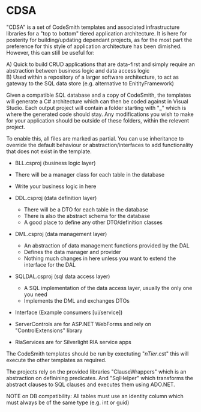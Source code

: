 # CDSA
"CDSA" is a set of CodeSmith templates and associated infrastructure libraries for a "top to bottom" tiered application architecture. It is here for posterity for building/updating dependant projects, as for the most part the preference for this style of application architecture has been dimished. However, this can still be useful for:

A) Quick to build CRUD applications that are data-first and simply require an abstraction between business logic and data access logic  
B) Used within a repository of a larger software architecture, to act as gateway to the SQL data store (e.g. alternative to EnitityFramework)

Given a compatible SQL database and a copy of CodeSmith, the templates will generate a C# architecture which can then be coded against in Visual Studio. Each output project will contain a folder starting with "_" which is where the generated code should stay. Any modifications you wish to make for your application should be outside of these folders, within the relevent project.

To enable this, all files are marked as partial. You can use inheritance to override the default behaviour or abstraction/interfaces to add functionality that does not exist in the template.

 - BLL.csproj (business logic layer)
  - There will be a manager class for each table in the database   
  - Write your business logic in here

- DDL.csproj (data definition layer)
  - There will be a DTO for each table in the database
  - There is also the abstract schema for the database
  - A good place to define any other DTO/definition classes
  
- DML.csproj (data management layer)
  - An abstraction of data management functions provided by the DAL   
  - Defines the data manager and provider
  - Nothing much changes in here unless you want to extend the interface for the DAL

- SQLDAL.csproj (sql data access layer)
  - A SQL implementation of the data access layer, usually the only one you need
  - Implements the DML and exchanges DTOs

- Interface (Example consumers [ui/service])
 - ServerControls are for ASP.NET WebForms and rely on "ControlExtensions" library
 - RiaServices are for Silverlight RIA service apps

The CodeSmith templates should be run by exectuting "_nTier_.cst" this will execute the other templates as required.

The projects rely on the provided libraries "ClauseWrappers" which is an abstraction on definining predicates. And "SqlHelper" which transforms the abstract clauses to SQL clauses and executes them using ADO.NET.

NOTE on DB compatibility: All tables must use an identity column which must always be of the same type (e.g. int or guid)


